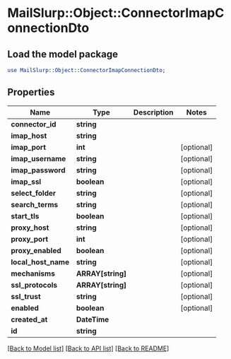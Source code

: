 # MailSlurp::Object::ConnectorImapConnectionDto

## Load the model package
```perl
use MailSlurp::Object::ConnectorImapConnectionDto;
```

## Properties
Name | Type | Description | Notes
------------ | ------------- | ------------- | -------------
**connector_id** | **string** |  | 
**imap_host** | **string** |  | 
**imap_port** | **int** |  | [optional] 
**imap_username** | **string** |  | [optional] 
**imap_password** | **string** |  | [optional] 
**imap_ssl** | **boolean** |  | [optional] 
**select_folder** | **string** |  | [optional] 
**search_terms** | **string** |  | [optional] 
**start_tls** | **boolean** |  | [optional] 
**proxy_host** | **string** |  | [optional] 
**proxy_port** | **int** |  | [optional] 
**proxy_enabled** | **boolean** |  | [optional] 
**local_host_name** | **string** |  | [optional] 
**mechanisms** | **ARRAY[string]** |  | [optional] 
**ssl_protocols** | **ARRAY[string]** |  | [optional] 
**ssl_trust** | **string** |  | [optional] 
**enabled** | **boolean** |  | [optional] 
**created_at** | **DateTime** |  | 
**id** | **string** |  | 

[[Back to Model list]](../README#documentation-for-models) [[Back to API list]](../README#documentation-for-api-endpoints) [[Back to README]](../README)


